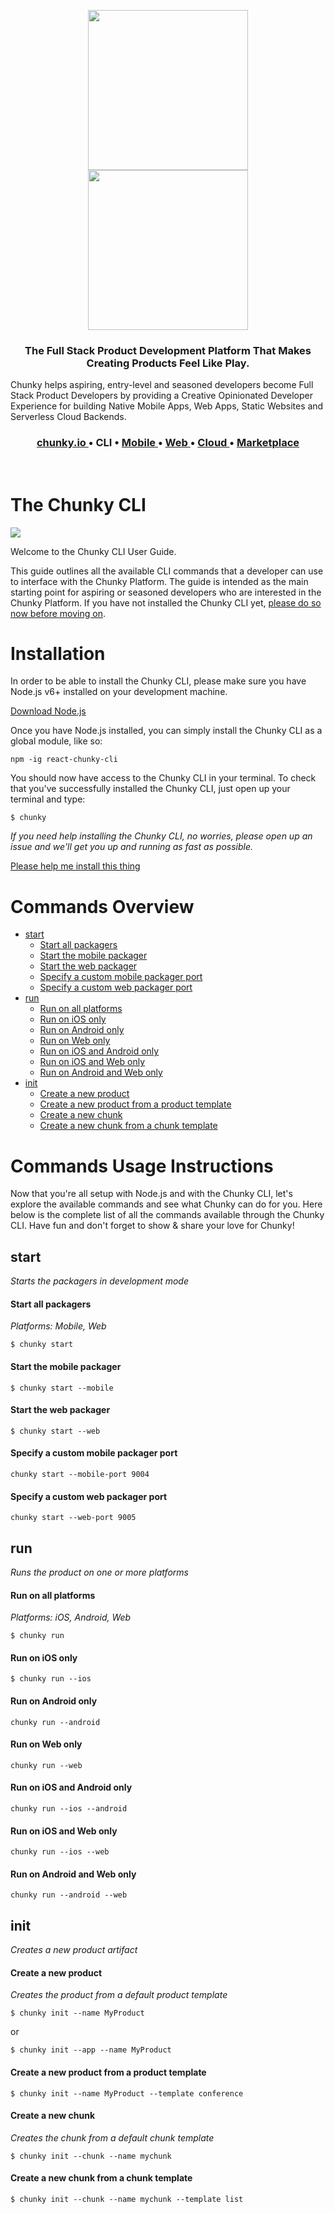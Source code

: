 <p align="center">
  <a href="https://github.com/react-chunky/react-chunky">
    <img height="256" src="https://raw.githubusercontent.com/react-chunky/react-chunky/master/assets/c-logo.gif">
    <br/>
    <img width="256" src="https://raw.githubusercontent.com/react-chunky/react-chunky/master/assets/c-logo-h.png">
  </a>

<h3 align="center"> 
The Full Stack Product Development Platform That Makes Creating Products Feel Like Play.  
</h3>
Chunky helps aspiring, entry-level and seasoned developers become Full Stack Product Developers by providing a Creative Opinionated Developer Experience for building Native Mobile Apps, Web Apps, Static Websites and Serverless Cloud Backends. 

<h3 align="center">
<a href="http://chunky.io"> chunky.io </a> •
CLI •
<a href="https://github.com/react-chunky/react-native-chunky"> Mobile </a> •
<a href="https://github.com/react-chunky/react-dom-chunky"> Web </a> •
<a href="https://github.com/react-chunky/react-cloud-chunky"> Cloud </a> •
<a href="https://github.com/react-chunky/react-chunky-market"> Marketplace </a>
</h3>
<br/>
</p>

# The Chunky CLI 
    
<a href="https://www.npmjs.com/package/react-chunky-cli"> <img src="https://img.shields.io/npm/v/react-chunky-cli.svg"></a>

Welcome to the Chunky CLI User Guide.

This guide outlines all the available CLI commands that a developer can use to interface with the Chunky Platform. The guide is intended as the main starting point for aspiring or seasoned developers who are interested in the Chunky Platform. If you have not installed the Chunky CLI yet, [please do so now before moving on](#installation).

# Installation

In order to be able to install the Chunky CLI, please make sure you have Node.js v6+ installed on your development machine.

[Download Node.js](https://nodejs.org/en/)

Once you have Node.js installed, you can simply install the Chunky CLI as a global module, like so:

```
npm -ig react-chunky-cli
```

You should now have access to the Chunky CLI in your terminal. To check that you've successfully installed the Chunky CLI, just open up your terminal and type:

```
$ chunky
```

*If you need help installing the Chunky CLI, no worries, please open up an issue and we'll get you up and running as fast as possible.*

[Please help me install this thing](https://github.com/react-chunky/react-chunky-cli/issues/new?title=Please%20help%20me%20install%20this%20thing)

# Commands Overview

* [start](#start)
  * [Start all packagers](#start-all-packagers)
  * [Start the mobile packager](#start-the-mobile-packager)
  * [Start the web packager](#start-the-web-packager)
  * [Specify a custom mobile packager port](#specify-a-custom-mobile-packager-port)
  * [Specify a custom web packager port](#specify-a-custom-web-packager-port)
* [run](#run)
  * [Run on all platforms](#run-on-all-platforms)
  * [Run on iOS only](#run-on-ios-only)
  * [Run on Android only](#run-on-android-only)
  * [Run on Web only](#run-on-web-only)
  * [Run on iOS and Android only](#run-on-ios-and-android-only)
  * [Run on iOS and Web only](#run-on-ios-and-web-only)
  * [Run on Android and Web only](#run-on-android-and-web-only)
* [init](#init)
  * [Create a new product](#create-a-new-product)
  * [Create a new product from a product template](#create-a-new-product-from-a-product-template)
  * [Create a new chunk](#create-a-new-chunk)
  * [Create a new chunk from a chunk template](#create-a-new-chunk-from-a-chunk-template)

# Commands Usage Instructions

Now that you're all setup with Node.js and with the Chunky CLI, let's explore the available commands and see what Chunky can do for you. Here below is the complete list of all the commands available through the Chunky CLI. Have fun and don't forget to show & share your love for Chunky!

## start

*Starts the packagers in development mode*

#### Start all packagers

*Platforms: Mobile, Web*

```
$ chunky start
```

#### Start the mobile packager

```
$ chunky start --mobile
```

#### Start the web packager

```
$ chunky start --web
```

#### Specify a custom mobile packager port

```
chunky start --mobile-port 9004
```

#### Specify a custom web packager port

```
chunky start --web-port 9005
```

## run

*Runs the product on one or more platforms*

#### Run on all platforms

*Platforms: iOS, Android, Web*

```
$ chunky run 
```

#### Run on iOS only

```
$ chunky run --ios
```

#### Run on Android only

```
chunky run --android
```

#### Run on Web only

```
chunky run --web
```

#### Run on iOS and Android only

```
chunky run --ios --android
```

#### Run on iOS and Web only

```
chunky run --ios --web
```

#### Run on Android and Web only

```
chunky run --android --web
```
 
## init

*Creates a new product artifact*

#### Create a new product

*Creates the product from a default product template*

```
$ chunky init --name MyProduct
```

or 

```
$ chunky init --app --name MyProduct
```

#### Create a new product from a product template

```
$ chunky init --name MyProduct --template conference
```

#### Create a new chunk

*Creates the chunk from a default chunk template*

```
$ chunky init --chunk --name mychunk
```

#### Create a new chunk from a chunk template

```
$ chunky init --chunk --name mychunk --template list
```